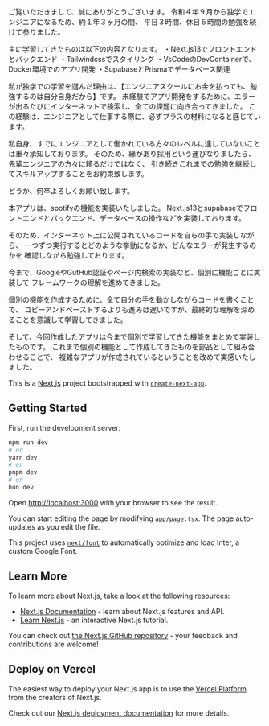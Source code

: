 ご覧いただきまして、誠にありがとうございます。
令和４年９月から独学でエンジニアになるため、約１年３ヶ月の間、
平日３時間、休日６時間の勉強を続けて参りました。

主に学習してきたものは以下の内容となります。
・Next.js13でフロントエンドとバックエンド
・Tailwindcssでスタイリング
・VsCodeのDevContainerで、Docker環境でのアプリ開発
・SupabaseとPrismaでデータベース関連

私が独学での学習を選んだ理由は、【エンジニアスクールにお金を払っても、勉強するのは自分自身だから】です。
未経験でアプリ開発をするために、エラーが出るたびにインターネットで検索し、全ての課題に向き合ってきました。
この経験は、エンジニアとして仕事する際に、必ずプラスの材料になると感じています。

私自身、すでにエンジニアとして働かれている方々のレベルに達していないことは重々承知しております。
そのため、縁があり採用という運びなりましたら、先輩エンジニアの方々に頼るだけではなく、
引き続きこれまでの勉強を継続してスキルアップすることをお約束致します。

どうか、何卒よろしくお願い致します。


本アプリは、spotifyの機能を実装いたしました。
Next.js13とsupabaseでフロントエンドとバックエンド、データベースの操作などを実装しております。

そのため、インターネット上に公開されているコードを自らの手で実装しながら、
一つずつ実行するとどのような挙動になるか、どんなエラーが発生するのかを
確認しながら勉強しております。

今まで、GoogleやGutHub認証やページ内検索の実装など、個別に機能ごとに実装して
フレームワークの理解を進めてきました。

個別の機能を作成するために、全て自分の手を動かしながらコードを書くことで、
コピーアンドペーストするよりも進みは遅いですが、最終的な理解を深めることを意識して学習してきました。

そして、今回作成したアプリは今まで個別で学習してきた機能をまとめて実装したものです。
これまで個別の機能として作成してきたものを部品として組み合わせることで、
複雑なアプリが作成されているということを改めて実感いたしました。


This is a [Next.js](https://nextjs.org/) project bootstrapped with [`create-next-app`](https://github.com/vercel/next.js/tree/canary/packages/create-next-app).

## Getting Started

First, run the development server:

```bash
npm run dev
# or
yarn dev
# or
pnpm dev
# or
bun dev
```

Open [http://localhost:3000](http://localhost:3000) with your browser to see the result.

You can start editing the page by modifying `app/page.tsx`. The page auto-updates as you edit the file.

This project uses [`next/font`](https://nextjs.org/docs/basic-features/font-optimization) to automatically optimize and load Inter, a custom Google Font.

## Learn More

To learn more about Next.js, take a look at the following resources:

- [Next.js Documentation](https://nextjs.org/docs) - learn about Next.js features and API.
- [Learn Next.js](https://nextjs.org/learn) - an interactive Next.js tutorial.

You can check out [the Next.js GitHub repository](https://github.com/vercel/next.js/) - your feedback and contributions are welcome!

## Deploy on Vercel

The easiest way to deploy your Next.js app is to use the [Vercel Platform](https://vercel.com/new?utm_medium=default-template&filter=next.js&utm_source=create-next-app&utm_campaign=create-next-app-readme) from the creators of Next.js.

Check out our [Next.js deployment documentation](https://nextjs.org/docs/deployment) for more details.
